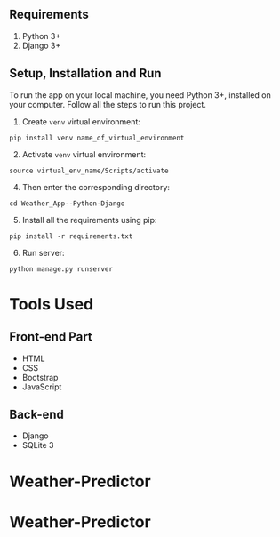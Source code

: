 ## Requirements
1.  Python 3+
2.  Django 3+
## Setup, Installation and Run
To run the app on your local machine, you need Python 3+, installed on your computer. Follow all the steps to run this project.
1.  Create `venv` virtual environment:
```
pip install venv name_of_virtual_environment
```
2.  Activate `venv` virtual environment:
```
source virtual_env_name/Scripts/activate
```
4. Then enter the corresponding directory:
```
cd Weather_App--Python-Django
```
5. Install all the requirements using pip:
```
pip install -r requirements.txt
``` 
6.	Run server:
```
python manage.py runserver
```
# Tools Used
## Front-end Part
* HTML
* CSS
* Bootstrap
* JavaScript
## Back-end
* Django
* SQLite 3


# Weather-Predictor
# Weather-Predictor
